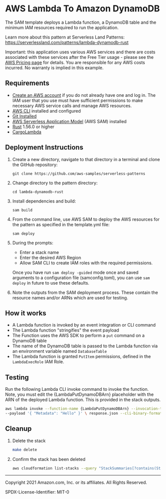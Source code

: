 # AWS Lambda To Amazon DynamoDB

The SAM template deploys a Lambda function, a DynamoDB table and the minimum IAM resources required to run the application. 

Learn more about this pattern at Serverless Land Patterns: https://serverlessland.com/patterns/lambda-dynamodb-rust

Important: this application uses various AWS services and there are costs associated with these services after the Free Tier usage - please see the [AWS Pricing page](https://aws.amazon.com/pricing/) for details. You are responsible for any AWS costs incurred. No warranty is implied in this example.

## Requirements

* [Create an AWS account](https://portal.aws.amazon.com/gp/aws/developer/registration/index.html) if you do not already have one and log in. The IAM user that you use must have sufficient permissions to make necessary AWS service calls and manage AWS resources.
* [AWS CLI](https://docs.aws.amazon.com/cli/latest/userguide/install-cliv2.html) installed and configured
* [Git Installed](https://git-scm.com/book/en/v2/Getting-Started-Installing-Git)
* [AWS Serverless Application Model](https://docs.aws.amazon.com/serverless-application-model/latest/developerguide/serverless-sam-cli-install.html) (AWS SAM) installed
* [Rust](https://www.rust-lang.org/) 1.56.0 or higher
* [CargoLambda](https://www.cargo-lambda.info/guide/installation.html)

## Deployment Instructions

1. Create a new directory, navigate to that directory in a terminal and clone the GitHub repository:
    ``` 
    git clone https://github.com/aws-samples/serverless-patterns
    ```
2. Change directory to the pattern directory:
    ```
    cd lambda-dynamodb-rust
    ```
3. Install dependencies and build:
    ```
    sam build
    ```
4. From the command line, use AWS SAM to deploy the AWS resources for the pattern as specified in the template.yml file:
    ```
    sam deploy
    ```
5. During the prompts:
    * Enter a stack name
    * Enter the desired AWS Region
    * Allow SAM CLI to create IAM roles with the required permissions.

    Once you have run `sam deploy -guided` mode once and saved arguments to a configuration file (samconfig.toml), you can use `sam deploy` in future to use these defaults.

6. Note the outputs from the SAM deployment process. These contain the resource names and/or ARNs which are used for testing.

## How it works

* A Lambda function is invoked by an event integration or CLI command
* The Lambda function "stringifies" the event payload
* The Function uses the AWS SDK to perform a `put` command on a DynamoDB table 
* The name of the DynamoDB table is passed to the Lambda function via an environment variable named `DatabaseTable`
* The Lambda function is granted `PutItem` permissions, defined in the `LambdaExecRole` IAM Role.

## Testing

Run the following Lambda CLI invoke command to invoke the function. Note, you must edit the {LambdaPutDynamoDBArn} placeholder with the ARN of the deployed Lambda function. This is provided in the stack outputs.

```bash
aws lambda invoke --function-name {LambdaPutDynamoDBArn} --invocation-type Event \
--payload '{ "Metadata": "Hello" }' \ response.json --cli-binary-format raw-in-base64-out  
```

## Cleanup
 
1. Delete the stack
    ```bash
    make delete
    ```
2. Confirm the stack has been deleted
    ```bash
    aws cloudformation list-stacks --query "StackSummaries[?contains(StackName,'STACK_NAME')].StackStatus"
    ```
----
Copyright 2021 Amazon.com, Inc. or its affiliates. All Rights Reserved.

SPDX-License-Identifier: MIT-0

